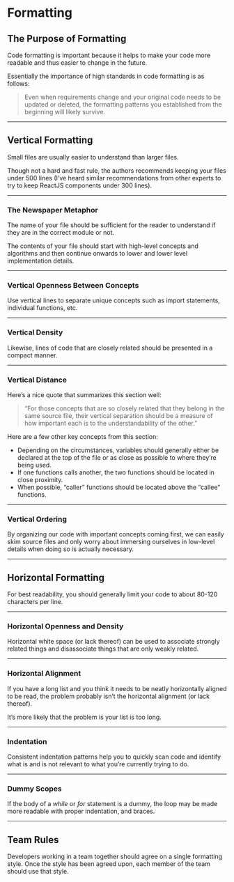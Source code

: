# Formatting

## The Purpose of Formatting

Code formatting is important because it helps to make your code more readable and thus easier to change in the future.

Essentially the importance of high standards in code formatting is as follows:

> Even when requirements change and your original code needs to be updated or deleted, the formatting patterns you established from the beginning will likely survive.

---

## Vertical Formatting

Small files are usually easier to understand than larger files.

Though not a hard and fast rule, the authors recommends keeping your files under 500 lines (I’ve heard similar recommendations from other experts to try to keep ReactJS components under 300 lines).

---

### The Newspaper Metaphor

The name of your file should be sufficient for the reader to understand if they are in the correct module or not.

The contents of your file should start with high-level concepts and algorithms and then continue onwards to lower and lower level implementation details.

---

### Vertical Openness Between Concepts

Use vertical lines to separate unique concepts such as import statements, individual functions, etc.

---

### Vertical Density

Likewise, lines of code that are closely related should be presented in a compact manner.

---

### Vertical Distance

Here’s a nice quote that summarizes this section well:

> “For those concepts that are so closely related that they belong in the same source file, their vertical separation should be a measure of how important each is to the understandability of the other.”

Here are a few other key concepts from this section:

- Depending on the circumstances, variables should generally either be declared at the top of the file or as close as possible to where they’re being used.
- If one functions calls another, the two functions should be located in close proximity.
- When possible, “caller” functions should be located above the “callee” functions.

---

### Vertical Ordering

By organizing our code with important concepts coming first, we can easily skim source files and only worry about immersing ourselves in low-level details when doing so is actually necessary.

---

## Horizontal Formatting

For best readability, you should generally limit your code to about 80-120 characters per line.

---

### Horizontal Openness and Density

Horizontal white space (or lack thereof) can be used to associate strongly related things and disassociate things that are only weakly related.

---

### Horizontal Alignment

If you have a long list and you think it needs to be neatly horizontally aligned to be read, the problem probably isn’t the horizontal alignment (or lack thereof).

It’s more likely that the problem is your list is too long.

---

### Indentation

Consistent indentation patterns help you to quickly scan code and identify what is and is not relevant to what you’re currently trying to do.

---

### Dummy Scopes

If the body of a _while_ or _for_ statement is a dummy, the loop may be made more readable with proper indentation, and braces.

---

## Team Rules

Developers working in a team together should agree on a single formatting style. Once the style has been agreed upon, each member of the team should use that style.
